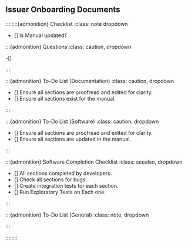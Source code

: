 

## Issuer Onboarding Documents



::::::::{admonition} Checklist
:class: note dropdown


- [] Is Manual updated?


:::{admonition} Questions
:class: caution, dropdown

-[]


:::


:::{admonition} To-Do List (Documentation)
:class: caution, dropdown

- [] Ensure all sections are proofread and edited for clarity.
- [] Ensure all sections exist for the manual.

:::

:::{admonition} To-Do List (Software)
:class: caution, dropdown

- [] Ensure all sections are proofread and edited for clarity.
- [] Ensure all sections are updated in the manual.

:::



:::{admonition} Software Completion Checklist
:class: seealso, dropdown

- [] All sections completed by developers.
- [] Check all sections for bugs. 
- [] Create integration tests for each section. 
- [] Run Exploratory Tests on Each one. 

:::


:::{admonition} To-Do List (General)
:class: note, dropdown


:::


::::::::

